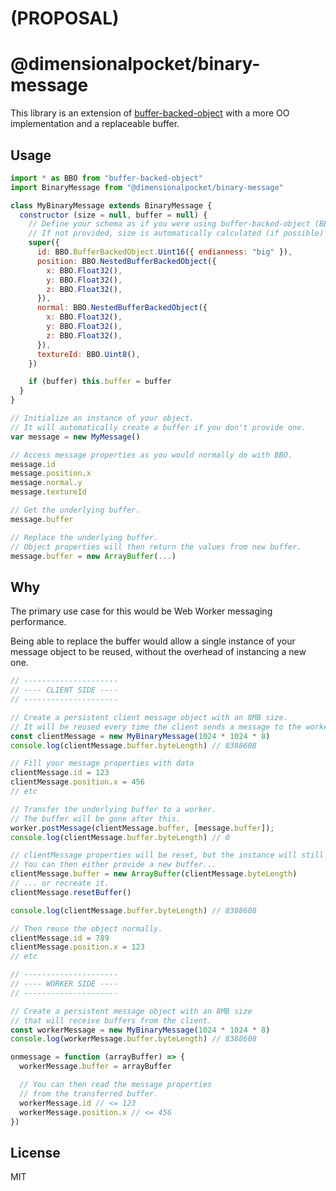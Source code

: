 # (PROPOSAL)

# @dimensionalpocket/binary-message

This library is an extension of [buffer-backed-object](https://github.com/GoogleChromeLabs/buffer-backed-object) with a more OO implementation and a replaceable buffer.

## Usage

```javascript
import * as BBO from "buffer-backed-object"
import BinaryMessage from "@dimensionalpocket/binary-message"

class MyBinaryMessage extends BinaryMessage {
  constructor (size = null, buffer = null) {
    // Define your schema as if you were using buffer-backed-object (BBO).
    // If not provided, size is automatically calculated (if possible) based on provided schema.
    super({
      id: BBO.BufferBackedObject.Uint16({ endianness: "big" }),
      position: BBO.NestedBufferBackedObject({
        x: BBO.Float32(),
        y: BBO.Float32(),
        z: BBO.Float32(),
      }),
      normal: BBO.NestedBufferBackedObject({
        x: BBO.Float32(),
        y: BBO.Float32(),
        z: BBO.Float32(),
      }),
      textureId: BBO.Uint8(),
    })

    if (buffer) this.buffer = buffer
  }
}

// Initialize an instance of your object.
// It will automatically create a buffer if you don't provide one.
var message = new MyMessage()

// Access message properties as you would normally do with BBO.
message.id
message.position.x
message.normal.y
message.textureId

// Get the underlying buffer.
message.buffer

// Replace the underlying buffer.
// Object properties will then return the values from new buffer.
message.buffer = new ArrayBuffer(...)
```

## Why

The primary use case for this would be Web Worker messaging performance.

Being able to replace the buffer would allow a single instance of your message object to be reused, without the overhead of instancing a new one.

```javascript
// ---------------------
// ---- CLIENT SIDE ----
// ---------------------

// Create a persistent client message object with an 8MB size.
// It will be reused every time the client sends a message to the worker.
const clientMessage = new MyBinaryMessage(1024 * 1024 * 8)
console.log(clientMessage.buffer.byteLength) // 8388608

// Fill your message properties with data
clientMessage.id = 123
clientMessage.position.x = 456
// etc

// Transfer the underlying buffer to a worker.
// The buffer will be gone after this.
worker.postMessage(clientMessage.buffer, [message.buffer]);
console.log(clientMessage.buffer.byteLength) // 0

// clientMessage properties will be reset, but the instance will still be alive.
// You can then either provide a new buffer...
clientMessage.buffer = new ArrayBuffer(clientMessage.byteLength)
// ... or recreate it.
clientMessage.resetBuffer()

console.log(clientMessage.buffer.byteLength) // 8388608

// Then reuse the object normally.
clientMessage.id = 789
clientMessage.position.x = 123
// etc

// ---------------------
// ---- WORKER SIDE ----
// ---------------------

// Create a persistent message object with an 8MB size
// that will receive buffers from the client.
const workerMessage = new MyBinaryMessage(1024 * 1024 * 8)
console.log(workerMessage.buffer.byteLength) // 8388608

onmessage = function (arrayBuffer) => {
  workerMessage.buffer = arrayBuffer

  // You can then read the message properties
  // from the transferred buffer.
  workerMessage.id // <= 123
  workerMessage.position.x // <= 456
})
```

## License

MIT
